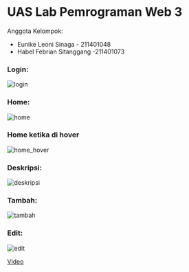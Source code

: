 # UAS Lab Pemrograman Web 3

Anggota Kelompok:
* Eunike Leoni Sinaga - 211401048
* Habel Febrian Sitanggang -211401073


### Login:
![login](https://user-images.githubusercontent.com/110342947/208241691-e7991321-05da-4b78-b9f5-36c2b6a95ddd.png)

### Home:
![home](https://user-images.githubusercontent.com/110342947/208241694-8674b383-3ed9-4d42-8e22-643dce066b2e.png)

### Home ketika di hover
![home_hover](https://user-images.githubusercontent.com/110342947/208241697-0faba031-fea0-4064-a87e-799c71f98d44.png)

### Deskripsi:
![deskripsi](https://user-images.githubusercontent.com/110342947/208241699-2c01d460-ac02-4ab9-898a-f1d26aca60eb.png)

### Tambah:
![tambah](https://user-images.githubusercontent.com/110342947/208241705-5b05878b-470b-4b4d-b100-3b45613d2011.png)

### Edit:
![edit](https://user-images.githubusercontent.com/110342947/208241704-f26db937-9c24-45fa-a3ea-8ee459d36963.png)

[Video](https://youtu.be/Zx5bEeNf6lY)
